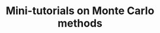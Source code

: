 ---
title: "Mini-tutorials on Monte Carlo methods"
course: "MC, IS and SMC"
collection: teaching
category: lectures
#permalink: /teaching/2014-spring-teaching-1
venue: "<i>Cyber-Physical Systems</i> group, Aalto University"
starting_date: 2024-10-08
ending_date: 2024-11-19
description: 'All materials are available in this <a href="https://github.com/sarapv/MiniLectures" target="_blank">GitHub repository</a>, which includes slides and Python code to reproduce the examples from these tutorials:<ul><li>Introduction to Monte Carlo and importance sampling (08/10/2024)</li><li>Introduction to sequential Monte Carlo (05/11/2024 and 19/11/2024)</li></ul>'
---
